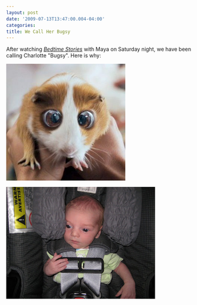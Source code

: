 ```yaml
---
layout: post
date: '2009-07-13T13:47:00.004-04:00'
categories:
title: We Call Her Bugsy
---
```


After watching [<span style="font-style: italic;">Bedtime Stories</span>](http://www.imdb.com/title/tt0960731/) with Maya on Saturday night, we have been calling Charlotte "Bugsy".  Here is why:

![bugsy.jpg](/assets/2009/bugsy.jpg)</a>

![IMG_5461.JPG](/assets/2009/IMG_5461.JPG)</a>